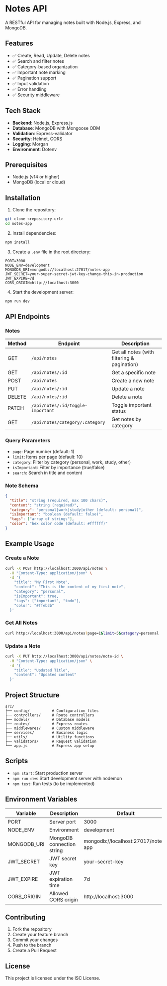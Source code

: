 # Notes API

A RESTful API for managing notes built with Node.js, Express, and MongoDB.

## Features

- ✅ Create, Read, Update, Delete notes
- ✅ Search and filter notes
- ✅ Category-based organization
- ✅ Important note marking
- ✅ Pagination support
- ✅ Input validation
- ✅ Error handling
- ✅ Security middleware

## Tech Stack

- **Backend**: Node.js, Express.js
- **Database**: MongoDB with Mongoose ODM
- **Validation**: Express-validator
- **Security**: Helmet, CORS
- **Logging**: Morgan
- **Environment**: Dotenv

## Prerequisites

- Node.js (v14 or higher)
- MongoDB (local or cloud)

## Installation

1. Clone the repository:
```bash
git clone <repository-url>
cd notes-app
```

2. Install dependencies:
```bash
npm install
```

3. Create a `.env` file in the root directory:
```env
PORT=3000
NODE_ENV=development
MONGODB_URI=mongodb://localhost:27017/notes-app
JWT_SECRET=your-super-secret-jwt-key-change-this-in-production
JWT_EXPIRE=7d
CORS_ORIGIN=http://localhost:3000
```

4. Start the development server:
```bash
npm run dev
```

## API Endpoints

### Notes

| Method | Endpoint | Description |
|--------|----------|-------------|
| GET | `/api/notes` | Get all notes (with filtering & pagination) |
| GET | `/api/notes/:id` | Get a specific note |
| POST | `/api/notes` | Create a new note |
| PUT | `/api/notes/:id` | Update a note |
| DELETE | `/api/notes/:id` | Delete a note |
| PATCH | `/api/notes/:id/toggle-important` | Toggle important status |
| GET | `/api/notes/category/:category` | Get notes by category |

### Query Parameters

- `page`: Page number (default: 1)
- `limit`: Items per page (default: 10)
- `category`: Filter by category (personal, work, study, other)
- `isImportant`: Filter by importance (true/false)
- `search`: Search in title and content

### Note Schema

```json
{
  "title": "string (required, max 100 chars)",
  "content": "string (required)",
  "category": "personal|work|study|other (default: personal)",
  "isImportant": "boolean (default: false)",
  "tags": ["array of strings"],
  "color": "hex color code (default: #ffffff)"
}
```

## Example Usage

### Create a Note
```bash
curl -X POST http://localhost:3000/api/notes \
  -H "Content-Type: application/json" \
  -d '{
    "title": "My First Note",
    "content": "This is the content of my first note",
    "category": "personal",
    "isImportant": true,
    "tags": ["important", "todo"],
    "color": "#ffeb3b"
  }'
```

### Get All Notes
```bash
curl http://localhost:3000/api/notes?page=1&limit=5&category=personal
```

### Update a Note
```bash
curl -X PUT http://localhost:3000/api/notes/note-id \
  -H "Content-Type: application/json" \
  -d '{
    "title": "Updated Title",
    "content": "Updated content"
  }'
```

## Project Structure

```
src/
├── config/          # Configuration files
├── controllers/     # Route controllers
├── models/          # Database models
├── routes/          # Express routes
├── middlewares/     # Custom middleware
├── services/        # Business logic
├── utils/           # Utility functions
├── validators/      # Request validation
└── app.js           # Express app setup
```

## Scripts

- `npm start`: Start production server
- `npm run dev`: Start development server with nodemon
- `npm test`: Run tests (to be implemented)

## Environment Variables

| Variable | Description | Default |
|----------|-------------|---------|
| PORT | Server port | 3000 |
| NODE_ENV | Environment | development |
| MONGODB_URI | MongoDB connection string | mongodb://localhost:27017/notes-app |
| JWT_SECRET | JWT secret key | your-secret-key |
| JWT_EXPIRE | JWT expiration time | 7d |
| CORS_ORIGIN | Allowed CORS origin | http://localhost:3000 |

## Contributing

1. Fork the repository
2. Create your feature branch
3. Commit your changes
4. Push to the branch
5. Create a Pull Request

## License

This project is licensed under the ISC License. 